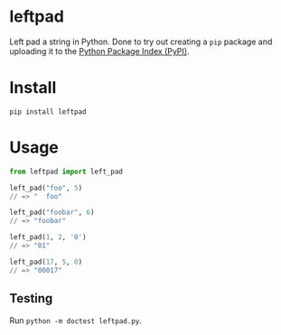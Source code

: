 # leftpad
Left pad a string in Python. 
Done to try out creating a `pip` package and uploading it to the [Python Package Index (PyPI)](https://pypi.org/).

# Install
`pip install leftpad`

# Usage
```python
from leftpad import left_pad

left_pad("foo", 5)
// => "  foo"

left_pad("foobar", 6)
// => "foobar"

left_pad(1, 2, '0')
// => "01"

left_pad(17, 5, 0)
// => "00017"
```

## Testing
Run `python -m doctest leftpad.py`.